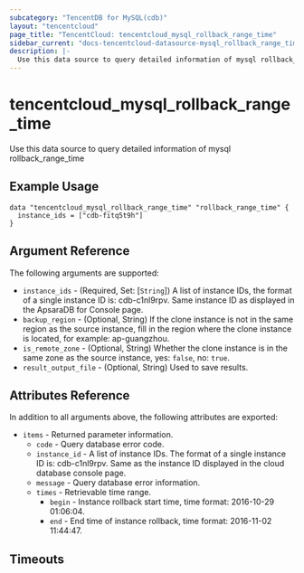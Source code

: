 ```yaml
---
subcategory: "TencentDB for MySQL(cdb)"
layout: "tencentcloud"
page_title: "TencentCloud: tencentcloud_mysql_rollback_range_time"
sidebar_current: "docs-tencentcloud-datasource-mysql_rollback_range_time"
description: |-
  Use this data source to query detailed information of mysql rollback_range_time
---
```


# tencentcloud_mysql_rollback_range_time

Use this data source to query detailed information of mysql rollback_range_time

## Example Usage

```hcl
data "tencentcloud_mysql_rollback_range_time" "rollback_range_time" {
  instance_ids = ["cdb-fitq5t9h"]
}
```

## Argument Reference

The following arguments are supported:

* `instance_ids` - (Required, Set: [`String`]) A list of instance IDs, the format of a single instance ID is: cdb-c1nl9rpv. Same instance ID as displayed in the ApsaraDB for Console page.
* `backup_region` - (Optional, String) If the clone instance is not in the same region as the source instance, fill in the region where the clone instance is located, for example: ap-guangzhou.
* `is_remote_zone` - (Optional, String) Whether the clone instance is in the same zone as the source instance, yes: `false`, no: `true`.
* `result_output_file` - (Optional, String) Used to save results.

## Attributes Reference

In addition to all arguments above, the following attributes are exported:

* `items` - Returned parameter information.
  * `code` - Query database error code.
  * `instance_id` - A list of instance IDs. The format of a single instance ID is: cdb-c1nl9rpv. Same as the instance ID displayed in the cloud database console page.
  * `message` - Query database error information.
  * `times` - Retrievable time range.
    * `begin` - Instance rollback start time, time format: 2016-10-29 01:06:04.
    * `end` - End time of instance rollback, time format: 2016-11-02 11:44:47.


## Timeouts

<no value>


